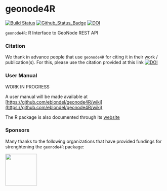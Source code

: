 **geonode4R**
===========

[![Build Status](https://github.com/eblondel/geonode4R/actions/workflows/r-cmd-check.yml/badge.svg?branch=main)](https://github.com/eblondel/geonode4R/actions/workflows/r-cmd-check.yml)
[![Github_Status_Badge](https://img.shields.io/badge/Github-0.1-blue.svg)](https://github.com/eblondel/geonode4R)
[![DOI](https://zenodo.org/badge/DOI/10.5281/zenodo.7703117.svg)](https://doi.org/10.5281/zenodo.7703117)

``geonode4R``: R Interface to GeoNode REST API

### Citation

We thank in advance people that use ``geonode4R`` for citing it in their work / publication(s). For this, please use the citation provided at this link [![DOI](https://zenodo.org/badge/DOI/10.5281/zenodo.7703117.svg)](https://doi.org/10.5281/zenodo.7703117)

### User Manual

WORK IN PROGRESS 

A user manual will be made available at [https://github.com/eblondel/geonode4R/wiki](https://github.com/eblondel/geonode4R/wiki)

The R package is also documented through its [website](https://eblondel.github.io/geonode4R/)

### Sponsors

Many thanks to the following organizations that have provided fundings for strenghtening the ``geonode4R`` package:

<a href="https://en.ird.fr/"><img src="https://en.ird.fr/sites/ird_fr/files/2019-08/logo_IRD_2016_BLOC_UK_COUL.png" height=100 width=100/></a>
